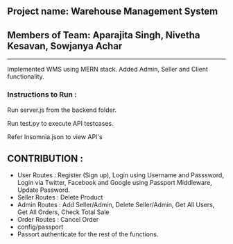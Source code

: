 ## Project name: Warehouse Management System
## Members of Team: Aparajita Singh, Nivetha Kesavan, Sowjanya Achar
-----------------------------------------------------------------------

Implemented WMS using MERN stack. 
Added Admin, Seller and Client functionality. 

### Instructions to Run : 

Run server.js from the backend folder. 

Run test.py to execute API testcases. 

Refer Insomnia.json to view API's


## CONTRIBUTION :
- User Routes : Register (Sign up), Login using Username and Passsword, Login via Twitter, Facebook and Google using Passport Middleware, Update Password.
- Seller Routes : Delete Product
- Admin Routes : Add Seller/Admin, Delete Seller/Admin, Get All Users, Get All Orders, Check Total Sale
- Order Routes : Cancel Order
- config/passport
- Passort authenticate for the rest of the functions.
